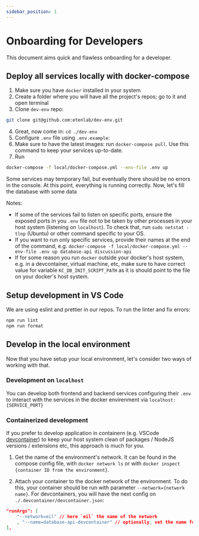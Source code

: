 ```yaml
---
sidebar_position: 1
---
```


# Onboarding for Developers

This document aims quick and flawless onboarding for a developer.

## Deploy all services locally with docker-compose

1. Make sure you have `docker` installed in your system
2. Create a folder where you will have all the project's repos; go to it and open terminal
3. Clone `dev-env` repo:

```bash
git clone git@github.com:etenlab/dev-env.git
```

4. Great, now come in: `cd ./dev-env`
5. Configure `.env` file using `.env.example`:
6. Make sure to have the latest images: run `docker-compose pull`. Use this command to keep your services up-to-date.
7. Run

```bash
docker-compose -f local/docker-compose.yml --env-file .env up
```

Some services may temporary fail, but eventually there should be no errors in the console. At this point, everything is running correctly. Now, let's fill the database with some data

Notes:

- If some of the services fail to listen on specific ports, ensure the exposed ports in you `.env` file not to be taken by other processes in your host system (listening on `localhost`). To check that, run `sudo netstat -tlnp` (Ubuntu) or other command specific to your OS.
- If you want to run only specific services, provide their names at the end of the command, e.g. `docker-compose -f local/docker-compose.yml --env-file .env up database-api discussion-api`
- If for some reason you run `docker` outside your docker's host system, e.g. in a devcontainer, virtual machine, etc, make sure to have correct value for variable `KC_DB_INIT_SCRIPT_PATH` as it is should point to the file on your docker's host system.

## Setup development in VS Code

We are using eslint and prettier in our repos. To run the linter and fix errors:

```bash
npm run lint
npm run format
```

## Develop in the local environment

Now that you have setup your local environment, let's consider two ways of working with that.

### Development on `localhost`

You can develop both frontend and backend services configuring their `.env` to interact with the services in the docker envirenment via `localhost:{SERVICE_PORT}`

### Containerized development

If you prefer to develop application in containern (e.g. VSCode [devcontainer](https://code.visualstudio.com/docs/devcontainers/containers)) to keep your host system clean of packages / NodeJS versions / extensions etc, this approach is much for you.

1. Get the name of the environment's network. It can be found in the compose config file, with `docker network ls` or with `docker inspect {container ID from the environment`}.

2. Attach your container to the docker network of the environment. To do this, your container should be run with parameter `--network={network name}`. For devcontainers, you will have the next config on `./.devcontainer/devcontainer.json`:

```json
"runArgs": [
    "--network=eil" // here `eil` the name of the network
    , "--name=database-api-devcontainer" // optionally, set the name for this container so it is availabe for services in docker-compose
],
```
